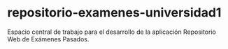# repositorio-examenes-universidad1
Espacio central de trabajo para el desarrollo de la aplicación Repositorio Web de Exámenes Pasados.
